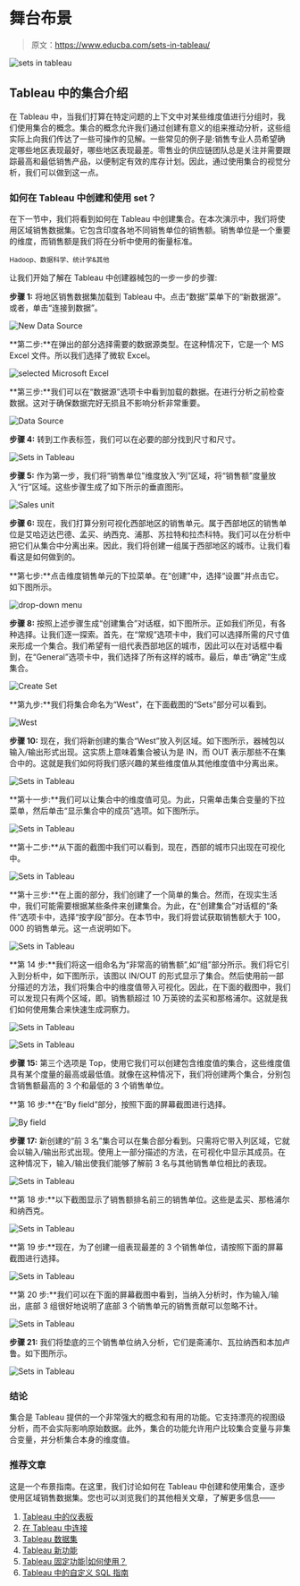 # 舞台布景

> 原文：<https://www.educba.com/sets-in-tableau/>

![sets in tableau](img/c998b3edc8324edc378804d74c4b1062.png)



## Tableau 中的集合介绍

在 Tableau 中，当我们打算在特定问题的上下文中对某些维度值进行分组时，我们使用集合的概念。集合的概念允许我们通过创建有意义的组来推动分析，这些组实际上向我们传达了一些可操作的见解。一些常见的例子是:销售专业人员希望确定哪些地区表现最好，哪些地区表现最差。零售业的供应链团队总是关注并需要跟踪最高和最低销售产品，以便制定有效的库存计划。因此，通过使用集合的视觉分析，我们可以做到这一点。

### 如何在 Tableau 中创建和使用 set？

在下一节中，我们将看到如何在 Tableau 中创建集合。在本次演示中，我们将使用区域销售数据集。它包含印度各地不同销售单位的销售额。销售单位是一个重要的维度，而销售额是我们将在分析中使用的衡量标准。

<small>Hadoop、数据科学、统计学&其他</small>

让我们开始了解在 Tableau 中创建器械包的一步一步的步骤:

**步骤 1:** 将地区销售数据集加载到 Tableau 中。点击“数据”菜单下的“新数据源”。或者，单击“连接到数据”。

![New Data Source](img/c675c8922a0a17d84c26730c9cb3c82a.png)



**第二步:**在弹出的部分选择需要的数据源类型。在这种情况下，它是一个 MS Excel 文件。所以我们选择了微软 Excel。

![selected Microsoft Excel](img/42f75dfb4d3b869f72a0a54132c7c6bc.png)



**第三步:**我们可以在“数据源”选项卡中看到加载的数据。在进行分析之前检查数据。这对于确保数据完好无损且不影响分析非常重要。

![Data Source](img/f4df5a8a42dc9e12bf0ea597f87f8a09.png)



**步骤 4:** 转到工作表标签，我们可以在必要的部分找到尺寸和尺寸。

![Sets in Tableau ](img/f5033df729dd48e405905a929c78b048.png)



**步骤 5:** 作为第一步，我们将“销售单位”维度放入“列”区域，将“销售额”度量放入“行”区域。这些步骤生成了如下所示的垂直图形。

![Sales unit](img/9edd587a149d359fa17eee2350f6dcc5.png)



**步骤 6:** 现在，我们打算分别可视化西部地区的销售单元。属于西部地区的销售单位是艾哈迈达巴德、孟买、纳西克、浦那、苏拉特和拉杰科特。我们可以在分析中把它们从集合中分离出来。因此，我们将创建一组属于西部地区的城市。让我们看看这是如何做到的。

**第七步:**点击维度销售单元的下拉菜单。在“创建”中，选择“设置”并点击它。如下图所示。

![drop-down menu](img/a42b64461e2a46fc11603bd6a90ff1c6.png)



**步骤 8:** 按照上述步骤生成“创建集合”对话框，如下图所示。正如我们所见，有各种选择。让我们逐一探索。首先，在“常规”选项卡中，我们可以选择所需的尺寸值来形成一个集合。我们希望有一组代表西部地区的城市，因此可以在对话框中看到，在“General”选项卡中，我们选择了所有这样的城市。最后，单击“确定”生成集合。

![Create Set](img/c313cc916159909fdc821f4b5ac773b1.png)



**第九步:**我们将集合命名为“West”，在下面截图的“Sets”部分可以看到。

![West](img/0b2f15fa647d6b032cf99140ac5b5641.png)



**步骤 10:** 现在，我们将新创建的集合“West”放入列区域。如下图所示，器械包以输入/输出形式出现。这实质上意味着集合被认为是 IN，而 OUT 表示那些不在集合中的。这就是我们如何将我们感兴趣的某些维度值从其他维度值中分离出来。

![Sets in Tableau ](img/7860f92801dca42f47a25c3af7a19dc4.png)



**第十一步:**我们可以让集合中的维度值可见。为此，只需单击集合变量的下拉菜单，然后单击“显示集合中的成员”选项。如下图所示。

![Sets in Tableau ](img/2d542868c622474d69f0504e515deb89.png)



**第十二步:**从下面的截图中我们可以看到，现在，西部的城市只出现在可视化中。

![Sets in Tableau](img/afb28b81e7e87ffb78f570c70c39db59.png)



**第十三步:**在上面的部分，我们创建了一个简单的集合。然而，在现实生活中，我们可能需要根据某些条件来创建集合。为此，在“创建集合”对话框的“条件”选项卡中，选择“按字段”部分。在本节中，我们将尝试获取销售额大于 100，000 的销售单元。这一点说明如下。

![Sets in Tableau ](img/735ee8c6675b25055bc7a07abc82fd4e.png)



**第 14 步:**我们将这一组命名为“非常高的销售额”,如“组”部分所示。我们将它引入到分析中，如下图所示，该图以 IN/OUT 的形式显示了集合。然后使用前一部分描述的方法，我们将集合中的维度值带入可视化。因此，在下面的截图中，我们可以发现只有两个区域，即。销售额超过 10 万英镑的孟买和那格浦尔。这就是我们如何使用集合来快速生成洞察力。

![Sets in Tableau ](img/fc7a0ba9f1f10bc0e2346dd7bed9657d.png)



![Sets in Tableau](img/80c845e4a331699e1d7489e635f2b58e.png)



**步骤 15:** 第三个选项是 Top，使用它我们可以创建包含维度值的集合，这些维度值具有某个度量的最高或最低值。就像在这种情况下，我们将创建两个集合，分别包含销售额最高的 3 个和最低的 3 个销售单位。

**第 16 步:**在“By field”部分，按照下面的屏幕截图进行选择。

![By field](img/1e42dbd5e6d8252814eb583964f22be9.png)



**步骤 17:** 新创建的“前 3 名”集合可以在集合部分看到。只需将它带入列区域，它就会以输入/输出形式出现。使用上一部分描述的方法，在可视化中显示其成员。在这种情况下，输入/输出使我们能够了解前 3 名与其他销售单位相比的表现。

![Sets in Tableau ](img/efc3f8fe30bad98207448ca58c2a7e83.png)



**第 18 步:**以下截图显示了销售额排名前三的销售单位。这些是孟买、那格浦尔和纳西克。

![Sets in Tableau ](img/6e4a9789555ce92aef7dc9d0be93763d.png)



**第 19 步:**现在，为了创建一组表现最差的 3 个销售单位，请按照下面的屏幕截图进行选择。

![Sets in Tableau](img/63bb2755856637f87dbaa1b2e6f33046.png)



**第 20 步:**我们可以在下面的屏幕截图中看到，当纳入分析时，作为输入/输出，底部 3 组很好地说明了底部 3 个销售单元的销售贡献可以忽略不计。

![Sets in Tableau ](img/5cbae857782c103cedc5fd2025aee048.png)



**步骤 21:** 我们将垫底的三个销售单位纳入分析，它们是斋浦尔、瓦拉纳西和本加卢鲁。如下图所示。

![Sets in Tableau ](img/b40e60e8aca238ccc73db26be8326c6e.png)



### 结论

集合是 Tableau 提供的一个非常强大的概念和有用的功能。它支持漂亮的视图级分析，而不会实际影响原始数据。此外，集合的功能允许用户比较集合变量与非集合变量，并分析集合本身的维度值。

### 推荐文章

这是一个布景指南。在这里，我们讨论如何在 Tableau 中创建和使用集合，逐步使用区域销售数据集。您也可以浏览我们的其他相关文章，了解更多信息——

1.  [Tableau 中的仪表板](https://www.educba.com/dashboard-in-tableau/)
2.  [在 Tableau 中连接](https://www.educba.com/concatenate-in-tableau/)
3.  [Tableau 数据集](https://www.educba.com/tableau-data-sets/)
4.  [Tableau 新功能](https://www.educba.com/tableau-new-features/)
5.  [Tableau 固定功能|如何使用？](https://www.educba.com/tableau-fixed-function/)
6.  [Tableau 中的自定义 SQL 指南](https://www.educba.com/custom-sql-in-tableau/)





